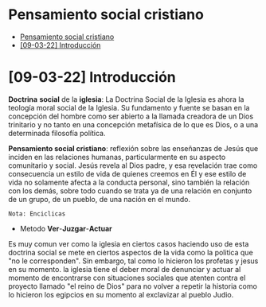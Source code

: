 # Pensamiento social cristiano

- [Pensamiento social cristiano](#pensamiento-social-cristiano)
- [[09-03-22] Introducción](#09-03-22-introducción)

# [09-03-22] Introducción

**Doctrina** **social** de la **iglesia**: La Doctrina Social de la Iglesia es ahora la teología moral social de la Iglesia. Su fundamento y fuente se basan en la concepción del hombre como ser abierto a la llamada creadora de un Dios trinitario y no tanto en una concepción metafísica de lo que es Dios, o a una determinada filosofía política. 

**Pensamiento social cristiano**: reflexión sobre las enseñanzas de Jesús que inciden en las relaciones humanas, particularmente en su aspecto comunitario y social. Jesús revela al Dios padre, y esa revelación trae como consecuencia un estilo de vida de quienes creemos en Él y ese estilo de vida no solamente afecta a la conducta personal, sino también la relación con los demás, sobre todo cuando se trata ya de una relación en conjunto de un grupo, de un pueblo, de una nación en el mundo. 

```Nota: Enciclicas```

* Metodo **Ver**-**Juzgar**-**Actuar**

Es muy comun ver como la iglesia en ciertos casos haciendo uso de esta doctrina social se mete en ciertos aspectos de la vida como la politica que "no le corresponden". Sin embargo, tal como lo hicieron los profetas y jesus en su momento. la iglesia tiene el deber moral de denunciar y actuar al momento de encontrarse con situaciones sociales que atenten contra el proyecto llamado "el reino de Dios" para no volver a repetir la historia como lo hicieron los egipcios en su momento al exclavizar al pueblo Judio.